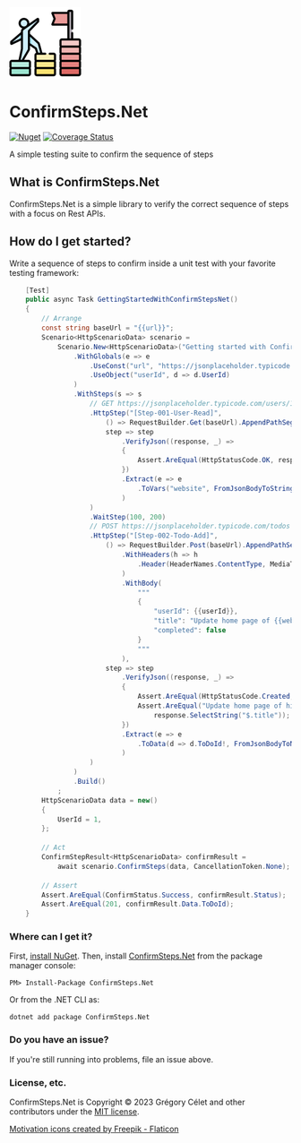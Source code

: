 ![ConfirmSteps.Net](motivation.png)

# ConfirmSteps.Net

[![Nuget](https://img.shields.io/nuget/v/ConfirmSteps.Net)](https://www.nuget.org/packages/ConfirmSteps.Net/)
[![Coverage Status](https://coveralls.io/repos/github/gcelet/ConfirmSteps.Net/badge.svg?branch=main&kill_cache=1)](https://coveralls.io/github/gcelet/ConfirmSteps.Net?branch=main&kill_cache=1)

A simple testing suite to confirm the sequence of steps

## What is ConfirmSteps.Net

ConfirmSteps.Net is a simple library to verify the correct sequence of steps with a focus on Rest APIs.


## How do I get started?

Write a sequence of steps to confirm inside a unit test with your favorite testing framework:

```csharp
    [Test]
    public async Task GettingStartedWithConfirmStepsNet()
    {
        // Arrange
        const string baseUrl = "{{url}}";
        Scenario<HttpScenarioData> scenario =
            Scenario.New<HttpScenarioData>("Getting started with ConfirmSteps.Net")
                .WithGlobals(e => e
                    .UseConst("url", "https://jsonplaceholder.typicode.com")
                    .UseObject("userId", d => d.UserId)
                )
                .WithSteps(s => s
                    // GET https://jsonplaceholder.typicode.com/users/1
                    .HttpStep("[Step-001-User-Read]",
                        () => RequestBuilder.Get(baseUrl).AppendPathSegments("users", "{{userId}}"),
                        step => step
                            .VerifyJson((response, _) =>
                            {
                                Assert.AreEqual(HttpStatusCode.OK, response.StatusCode);
                            })
                            .Extract(e => e
                                .ToVars("website", FromJsonBodyToString("$.website"))
                            )
                    )
                    .WaitStep(100, 200)
                    // POST https://jsonplaceholder.typicode.com/todos
                    .HttpStep("[Step-002-Todo-Add]",
                        () => RequestBuilder.Post(baseUrl).AppendPathSegment("todos")
                            .WithHeaders(h => h
                                .Header(HeaderNames.ContentType, MediaTypeNames.Application.Json)
                            )
                            .WithBody(
                                """
                                {
                                    "userId": {{userId}},
                                    "title": "Update home page of {{website}}",
                                    "completed": false
                                }
                                """
                            ),
                        step => step
                            .VerifyJson((response, _) =>
                            {
                                Assert.AreEqual(HttpStatusCode.Created, response.StatusCode);
                                Assert.AreEqual("Update home page of hildegard.org",
                                    response.SelectString("$.title"));
                            })
                            .Extract(e => e
                                .ToData(d => d.ToDoId!, FromJsonBodyToNumber("$.id"))
                            )
                    )
                )
                .Build()
            ;
        HttpScenarioData data = new()
        {
            UserId = 1,
        };

        // Act
        ConfirmStepResult<HttpScenarioData> confirmResult =
            await scenario.ConfirmSteps(data, CancellationToken.None);

        // Assert
        Assert.AreEqual(ConfirmStatus.Success, confirmResult.Status);
        Assert.AreEqual(201, confirmResult.Data.ToDoId);
    }

```

### Where can I get it?

First, [install NuGet](http://docs.nuget.org/docs/start-here/installing-nuget). Then, install [ConfirmSteps.Net](https://www.nuget.org/packages/ConfirmSteps.Net/) from the package manager console:

```
PM> Install-Package ConfirmSteps.Net
```
Or from the .NET CLI as:
```
dotnet add package ConfirmSteps.Net
```

### Do you have an issue?

If you're still running into problems, file an issue above.

### License, etc.

ConfirmSteps.Net is Copyright &copy; 2023 Grégory Célet and other contributors under the [MIT license](LICENSE).

[Motivation icons created by Freepik - Flaticon](https://www.flaticon.com/free-icons/motivation "motivation icons")
